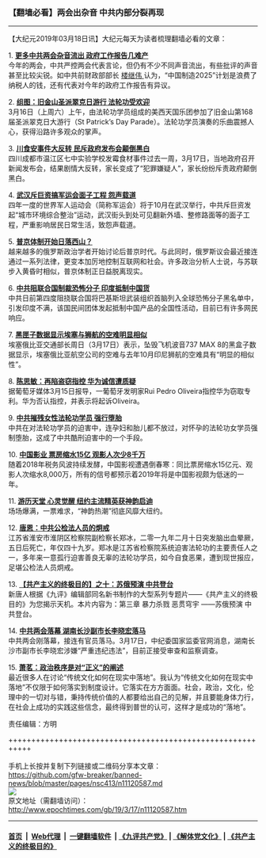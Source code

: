### 【翻墙必看】两会出杂音 中共内部分裂再现
------------------------

<p>
 【大纪元2019年03月18日讯】大纪元每天为读者梳理翻墙必看的文章：
</p>
<p>
 1.
 <b>
  <a href="http://www.epochtimes.com/gb/19/3/17/n11120003.htm" rel="noopener noreferrer" target="_blank">
   更多中共两会杂音流出 政府工作报告几难产
  </a>
 </b>
 <br/>
 今年的两会，中共严控两会代表言论，但仍有不少不同声音流出，有些批评的声音甚至比较尖锐。如中共前财政部部长
 <a href="http://www.epochtimes.com/gb/tag/%E6%A5%BC%E7%BB%A7%E4%BC%9F.html">
  楼继伟
 </a>
 认为，“中国制造2025”计划是浪费了纳税人的钱，还有代表对今年的政府工作报告有异议。
</p>
<p>
 2.
 <b>
  <a href="http://www.epochtimes.com/gb/19/3/17/n11120517.htm" rel="noopener noreferrer" target="_blank">
   组图：旧金山圣派翠克日游行 法轮功受欢迎
  </a>
 </b>
 <br/>
 3月16日（上周六）上午，由法轮功学员组成的美西天国乐团参加了旧金山第168届圣派翠克日大游行（St Patrick’s Day Parade）。法轮功学员演奏的乐曲震撼人心，获得沿路许多观众的掌声。
</p>
<p>
 3.
 <b>
  <a href="http://www.epochtimes.com/gb/19/3/17/n11120303.htm" rel="noopener noreferrer" target="_blank">
   川食安事件大反转 民斥政府发布会颠倒黑白
  </a>
 </b>
 <br/>
 四川成都市温江区七中实验学校发霉食材事件过去一周，3月17日，当地政府召开新闻发布会，结果剧情大反转，家长变成了“犯罪嫌疑人”，家长纷纷斥责政府颠倒黑白。
</p>
<p>
 4.
 <b>
  <a href="http://www.epochtimes.com/gb/19/3/17/n11119896.htm" rel="noopener noreferrer" target="_blank">
   武汉斥巨资搞军运会面子工程 怨声载道
  </a>
 </b>
 <br/>
 四年一度的世界军人运动会（简称军运会）将于10月在武汉举行，中共斥巨资发起“城市环境综合整治”运动，武汉街头到处可见翻新外墙、整修路面等的面子工程，严重影响居民日常生活，致怨声载道。
</p>
<p>
 5.
 <b>
  <a href="http://www.epochtimes.com/gb/19/3/17/n11119848.htm" rel="noopener noreferrer" target="_blank">
   普京体制开始日落西山？
  </a>
 </b>
 <br/>
 越来越多的俄罗斯政治学者开始讨论后普京时代。与此同时，俄罗斯议会最近接连通过一系列法律，更变本加厉地控制互联网和社会。许多政治分析人士说，与苏联步入黄昏时相似，普京体制正日益脱离现实。
</p>
<p>
 6.
 <b>
  <a href="http://www.epochtimes.com/gb/19/3/17/n11119453.htm" rel="noopener noreferrer" target="_blank">
   中共阻联合国制裁恐怖分子 印度抵制中国货
  </a>
 </b>
 <br/>
 中共日前第四度阻挠联合国将巴基斯坦武装组织首脑列入全球恐怖分子黑名单中，引发印度不满，该国民间团体发起抵制中国产品的全国性活动，目前已有许多网民响应。
</p>
<p>
 7.
 <b>
  <a href="http://www.epochtimes.com/gb/19/3/17/n11120298.htm" rel="noopener noreferrer" target="_blank">
   黑匣子数据显示埃塞与狮航的空难明显相似
  </a>
 </b>
 <br/>
 埃塞俄比亚交通部长周日（3月17日）表示，坠毁飞机波音737 MAX 8的黑盒子数据显示，埃塞俄比亚航空公司的空难与去年10月印尼狮航的空难具有“明显的相似性”。
</p>
<p>
 8.
 <b>
  <a href="http://www.epochtimes.com/gb/19/3/17/n11120485.htm" rel="noopener noreferrer" target="_blank">
   陈思敏：再陷盗窃指控 华为诚信遭质疑
  </a>
 </b>
 <br/>
 据葡萄牙媒体3月15日报导，一葡萄牙发明家Rui Pedro Oliveira指控华为窃取专利。华为否认指控，并表示将起诉Oliveira。
</p>
<p>
 9.
 <b>
  <a href="http://www.epochtimes.com/gb/19/3/15/n11116154.htm" rel="noopener noreferrer" target="_blank">
   中共摧残女性法轮功学员 强行堕胎
  </a>
 </b>
 <br/>
 中共在对法轮功学员的迫害中，连孕妇和胎儿都不放过，对怀孕的法轮功女学员强制堕胎，这成了中共酷刑迫害中的一个手段。
</p>
<p>
 10.
 <b>
  <a href="http://www.epochtimes.com/gb/19/3/17/n11119842.htm" rel="noopener noreferrer" target="_blank">
   中国影业 票房缩水15亿 观影人次少8千万
  </a>
 </b>
 <br/>
 随着2018年税务风波持续发酵，中国影视遭遇倒春寒：同比票房缩水15亿元、观影人次缩水8,000万，所有的信号都预示着2019年将是中国影视颇为低迷的一年。
</p>
<p>
 11.
 <b>
  <a href="http://www.epochtimes.com/gb/19/3/17/n11119661.htm" rel="noopener noreferrer" target="_blank">
   游历天堂 心灵觉醒 纽约主流精英获神韵启迪
  </a>
 </b>
 <br/>
 场场爆满，一票难求，“神韵热潮”彻底风靡大纽约。
</p>
<p>
 12.
 <b>
  <a href="http://www.epochtimes.com/gb/19/3/17/n11119327.htm" rel="noopener noreferrer" target="_blank">
   唐恩：中共公检法人员的炯戒
  </a>
 </b>
 <br/>
 江苏省淮安市淮阴区检察院副检察长郑冰，二零一九年二月十日突发脑出血晕厥，五日后死亡，年仅四十九岁。郑冰是江苏省检察院系统迫害法轮功的主要责任人之一，多年来一意孤行迫害善良无辜的法轮功学员，如今自食恶果，遭到现世报应，足堪公检法人员炯戒。
</p>
<p>
 13.
 <b>
  <a href="http://www.epochtimes.com/gb/19/3/16/n11118424.htm" rel="noopener noreferrer" target="_blank">
   【共产主义的终极目的】之十：苏俄预演 中共登台
  </a>
 </b>
 <br/>
 新唐人根据《九评》编辑部同名新书制作的大型系列专题片——《共产主义的终极目的》为您揭示天机。本片内容为：第三章 暴力杀戮 恶贯穹宇 ——苏俄预演 中共登台。
</p>
<p>
 14.
 <b>
  <a href="http://www.epochtimes.com/gb/19/3/17/n11119277.htm" rel="noopener noreferrer" target="_blank">
   中共两会落幕 湖南长沙副市长李晓宏落马
  </a>
 </b>
 <br/>
 中共两会刚落幕，接连有官员落马。3月17日，中纪委国家监委官网消息，湖南长沙市副市长李晓宏涉嫌“严重违纪违法”，目前正接受审查和监察调查。
</p>
<p>
 15.
 <b>
  <a href="http://www.epochtimes.com/gb/19/3/17/n11120434.htm" rel="noopener noreferrer" target="_blank">
   萧茗：政治秩序是对“正义”的阐述
  </a>
 </b>
 <br/>
 最近很多人在讨论“传统文化如何在现实中落地”。我认为“传统文化如何在现实中落地”不仅限于如何落实到制度设计。它落实在方方面面。社会，政治，文化，伦理中的一切对与错，秉持传统价值的人都要给出自己的见解，并且要能身体力行，在社会上成功的实践这些信念，最终得到普世的认可，这样才是成功的“落地”。
</p>
<p>
 责任编辑：方明
</p>

+++++++++++++++++++++++++++++++++++++++++++++++++++++++++++<br/><br/>
手机上长按并复制下列链接或二维码分享本文章：<br/>
https://github.com/gfw-breaker/banned-news/blob/master/pages/nsc413/n11120587.md <br/>
<a href='https://github.com/gfw-breaker/banned-news/blob/master/pages/nsc413/n11120587.md'><img src='https://github.com/gfw-breaker/banned-news/blob/master/pages/nsc413/n11120587.md.png'/></a> <br/>
原文地址（需翻墙访问）：http://www.epochtimes.com/gb/19/3/17/n11120587.htm


------------------------
#### [首页](https://github.com/gfw-breaker/banned-news/blob/master/README.md) &nbsp;|&nbsp; [Web代理](https://github.com/labour-camp/helloworld) &nbsp;|&nbsp; [一键翻墙软件](https://github.com/gfw-breaker/nogfw/blob/master/README.md) &nbsp;| [《九评共产党》](https://github.com/gfw-breaker/9ping.md/blob/master/README.md#九评之一评共产党是什么) | [《解体党文化》](https://github.com/gfw-breaker/jtdwh.md/blob/master/README.md) | [《共产主义的终极目的》](https://github.com/gfw-breaker/gczydzjmd.md/blob/master/README.md)

